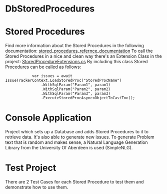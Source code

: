 
# DbStoredProcedures

# Stored Procedures
Find more information about the Stored Procedures in the following documentation: [stored_procedures_refernce_documentation](https://github.com/nicolasiten/DbStoredProcedures/blob/master/stored_procedures_refernce_documentation.pdf)
To call the Stored Procedures in a nice and clean way there's an Extension Class in the project: [StoredProcedureExtensions.cs](https://github.com/nicolasiten/DbStoredProcedures/blob/master/DbStoredProcedures/Data/Extensions/EfCoreStoredProcedureExtension.cs)
By including this class Stored Procedures can be called as follows:

                var issues = await IssueTrackerContext.LoadStoredProc("StoredProcName")
	                .WithSqlParam("Param1", param1)
	                .WithSqlParam("Param2", param2)
	                .WithSqlParam("Param3", param3)
	                .ExecuteStoredProcAsync<ObjectToCastTo>();
# Console Application
Project which sets up a Database and adds Stored Procedures to it to retrieve data.
It's also able to generate new issues. To generate Problem text that is random and makes sense, a Natural Language Generation Library from the University Of Aberdeen is used (SimpleNLG).
# Test Project
There are 2 Test Cases for each Stored Procedure to test them and demonstrate how to use them.